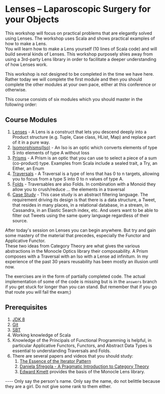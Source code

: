 # Lenses – Laparoscopic Surgery for your Objects

This workshop will focus on practical problems that are elegantly solved using Lenses.  The workshop uses Scala and shows practical examples of how to make a Lens.  
You will learn how to make a Lens yourself (10 lines of Scala code) and will build several kinds of Lenses. This workshop purposely shies away from using a 3rd-party 
Lens library in order to facilitate a deeper understanding of how Lenses work. 

This workshop is not designed to be completed in the time we have here. Rather today we will complete the first module and then 
you should complete the other modules at your own pace, either at this conference or otherwise. 

This course consists of six modules which you should master in the following order:

## Course Modules
1. [Lenses](./src/main/scala/lensworkshop/lense/README.md) - A Lens is a construct that lets you descend deeply into a Product structure (e.g. Tuple, Case class, HList, Map) 
                                                             and replace part of it in a pure way.
1. [Isomorphisms(Iso)](./src/test/scala/lensworkshop/iso/README.md)  - An Iso is an optic which converts elements of type S into elements of type A without loss
1. [Prisms](./src/test/scala/lensworkshop/prism/README.md) - A Prism is an optic that you can use to select a piece of a sum (co-product) type. Examples from Scala include a sealed trait, a Try, an Either, an Enum
1. [Traversals](./src/test/scala/lensworkshop/traversal/README.md)  - A Traversal is a type of lens that has 0 to n targets, allowing you to focus from a type S into 0 to n values of type A.
1. [Folds](./src/test/scala/lensworkshop/fold/README.md) - Traversables are also Folds. In combination with a Monoid they allow you to crush/reduce ... the elements in a traversal
1. [Case Study](./src/main/scala/lensworkshop/casestudy/filterlanguage/README.md) - This case study is an abstract filtering language. The requirement driving its design is that there is a data structure, a Tweet, 
                                                                                    that resides in many places,  in a relational database,  in a stream, in Cassandra, in an Elastic Search index, etc.  And 
                                                                                    users want to be able to filter out Tweets using the same query language regardless of their source.  
                                                                                    
After today's session on Lenses you can begin anywhere.  But try and gain some mastery of the material that precedes, especially the Functor and Applicative Functor.  
These two ideas from Category Theory are what gives the various abstractions in the Monocle Optics library their composability.  A Prism composes with a Traversal with an
Iso with a Lense ad infinitum. In my experience of the past 30 years reusability has been mostly an illusion until now.

The exercises are in the form of partially completed code.  The actual implementation of some of the code is missing but is in the `answers` branch if
you get stuck for longer than you can stand.  But remember that if you go that route you will fail the exam;)

## Prerequisites
1. [JDK 8](http://www.oracle.com/technetwork/java/javase/downloads/jdk8-downloads-2133151.html) 
1. [Git](https://git-scm.com/book/en/v2/Getting-Started-Installing-Git)
1. [SBT](https://www.scala-sbt.org/1.x/docs/Installing-sbt-on-Mac.html)
1. Working knowledge of Scala
1. Knowledge of the Principals of Functional Programming is helpful, in particular Applicative Functors, Functors, 
and Abstract Data Types is essential to understanding Traversals and Folds. 
1. There are several papers and videos that you should study:
    1. [The Essence of the Iterator Pattern](https://www.cs.ox.ac.uk/jeremy.gibbons/publications/iterator.pdf)
    1. [Daniela Sfregola - A Pragmatic Introduction to Category Theory](https://speakerdeck.com/danielasfregola/scalaworld-2017-a-pragmatic-introduction-to-category-theory)
    1. [Edward Kmett](https://vimeo.com/56063074) provides the basis of the Monocle Lens library.


---- Only say the person's name.  Only say the name, do not belittle because they are a girl. Do not give some rank to them either.
